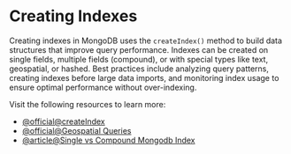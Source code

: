 # Creating Indexes

Creating indexes in MongoDB uses the `createIndex()` method to build data structures that improve query performance. Indexes can be created on single fields, multiple fields (compound), or with special types like text, geospatial, or hashed. Best practices include analyzing query patterns, creating indexes before large data imports, and monitoring index usage to ensure optimal performance without over-indexing.

Visit the following resources to learn more:

- [@official@createIndex](https://www.mongodb.com/docs/manual/reference/method/db.collection.createindex/)
- [@official@Geospatial Queries](https://www.mongodb.com/docs/manual/geospatial-queries/)
- [@article@Single vs Compound Mongodb Index](https://medium.com/@rakeebnazar/single-vs-compound-mongodb-index-in-depth-analysis-5319cfdd2ce)